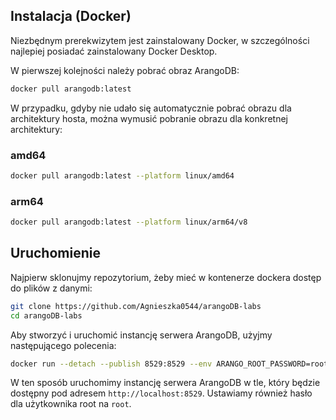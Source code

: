 <!-- - ArangoDB - wielomodelowa baza danych (dokumenty + grafy + key-value). Język AQL (1-2os.) Agnieszka Trojnowska, Tomasz Żelawski. 27.05.2025. -->

## Instalacja (Docker)

Niezbędnym prerekwizytem jest zainstalowany Docker, w szczególności najlepiej posiadać zainstalowany Docker Desktop.

W pierwszej kolejności należy pobrać obraz ArangoDB:

```bash
docker pull arangodb:latest
```

W przypadku, gdyby nie udało się automatycznie pobrać obrazu dla architektury hosta, można wymusić pobranie obrazu dla konkretnej architektury:

### amd64

```bash
docker pull arangodb:latest --platform linux/amd64
```

### arm64

```bash
docker pull arangodb:latest --platform linux/arm64/v8
```

## Uruchomienie

Najpierw sklonujmy repozytorium, żeby mieć w kontenerze dockera dostęp do plików z danymi:

```bash
git clone https://github.com/Agnieszka0544/arangoDB-labs
cd arangoDB-labs
```

Aby stworzyć i uruchomić instancję serwera ArangoDB, użyjmy następującego polecenia:

```bash
docker run --detach --publish 8529:8529 --env ARANGO_ROOT_PASSWORD=root --name arangodb-instance --volume .:/data arangodb
```

W ten sposób uruchomimy instancję serwera ArangoDB w tle, który będzie dostępny pod adresem `http://localhost:8529`. Ustawiamy również hasło dla użytkownika root na `root`.
